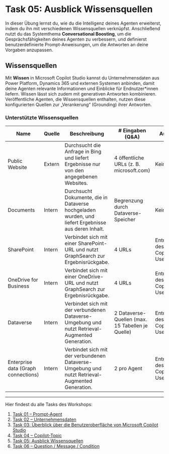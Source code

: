 # Task 05: Ausblick Wissensquellen

In dieser Übung lernst du, wie du die Intelligenz deines Agenten erweiterst, indem du ihn mit verschiedenen Wissensquellen verknüpfst. Anschließend nutzt du das Systemthema **Conversational Boosting**, um die Gesprächsfähigkeiten deines Agenten zu verbessern, und definierst benutzerdefinierte Prompt-Anweisungen, um die Antworten an deine Vorgaben anzupassen.


## Wissensquellen

Mit **Wissen** in Microsoft Copilot Studio kannst du Unternehmensdaten aus Power Platform, Dynamics 365 und externen Systemen anbinden, damit deine Agenten relevante Informationen und Einblicke für Endnutzer*innen liefern. Wissen lässt sich zudem mit generativen Antworten kombinieren. Veröffentliche Agenten, die Wissensquellen enthalten, nutzen diese konfigurierten Quellen zur „Verankerung“ (Grounding) ihrer Antworten.

### Unterstützte Wissensquellen

| **Name** | **Quelle** | **Beschreibung** | **# Eingaben (Q&A)** | **Auth** |
|----------|-----------|------------------|----------------------|----------|
| Public Website | Extern | Durchsucht die Anfrage in Bing und liefert Ergebnisse nur von den angegebenen Websites. | 4 öffentliche URLs (z. B. microsoft.com) | Keine |
| Documents | Intern | Durchsucht Dokumente, die in Dataverse hochgeladen wurden, und liefert Ergebnisse aus deren Inhalt. | Begrenzung durch Dataverse-Speicher | Keine |
| SharePoint | Intern | Verbindet sich mit einer SharePoint-URL und nutzt GraphSearch zur Ergebnisrückgabe. | 4 URLs | Entra ID des Copilot-Users |
| OneDrive for Business | Intern | Verbindet sich mit einer OneDrive-URL und nutzt GraphSearch zur Ergebnisrückgabe. | 4 URLs | Entra ID des Copilot-Users |
| Dataverse | Intern | Verbindet sich mit der verbundenen Dataverse-Umgebung und nutzt Retrieval-Augmented Generation. | 2 Dataverse-Quellen (max. 15 Tabellen je Quelle) | Entra ID des Copilot-Users |
| Enterprise data (Graph connections) | Intern | Verbindet sich mit der verbundenen Dataverse-Umgebung und nutzt Retrieval-Augmented Generation. | 2 pro Agent | Entra ID des Copilot-Users |



** **

Hier findest du alle Tasks des Workshops:

1. [Task 01 – Prompt-Agent](task01.md)  
2. [Task 02 – Unternehmensdaten](task02.md)  
3. [Task 03: Überblick über die Benutzeroberfläche von Microsoft Copilot Studio](task03.md)  
4. [Task 04 – Copilot-Topic](task04.md)  
5. [Task 05: Ausblick Wissensquellen](task05.md)  
6. [Task 06 – Question / Message / Condition](task06.md)




